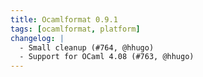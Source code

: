 ```yaml
---
title: Ocamlformat 0.9.1
tags: [ocamlformat, platform]
changelog: |
  - Small cleanup (#764, @hhugo)
  - Support for OCaml 4.08 (#763, @hhugo)
---
```


